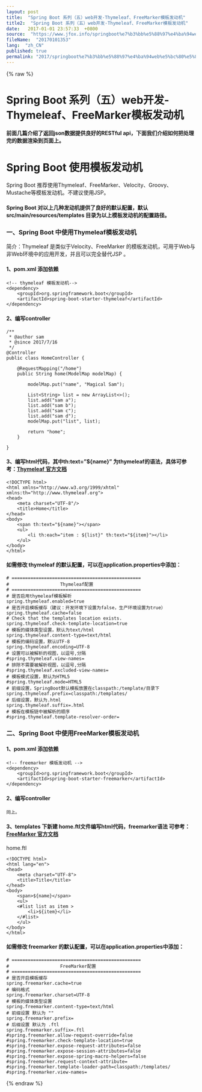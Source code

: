 ```yaml
---
layout: post
title:  "Spring Boot 系列（五）web开发-Thymeleaf、FreeMarker模板发动机"
title2:  "Spring Boot 系列（五）web开发-Thymeleaf、FreeMarker模板发动机"
date:   2017-01-01 23:57:33  +0800
source:  "https://www.jfox.info/springboot%e7%b3%bb%e5%88%97%e4%ba%94web%e5%bc%80%e5%8f%91thymeleaffreemarker%e6%a8%a1%e6%9d%bf%e5%8f%91%e5%8a%a8%e6%9c%ba.html"
fileName:  "20170101353"
lang:  "zh_CN"
published: true
permalink: "2017/springboot%e7%b3%bb%e5%88%97%e4%ba%94web%e5%bc%80%e5%8f%91thymeleaffreemarker%e6%a8%a1%e6%9d%bf%e5%8f%91%e5%8a%a8%e6%9c%ba.html"
---
```

{% raw %}
# Spring Boot 系列（五）web开发-Thymeleaf、FreeMarker模板发动机 


#### 前面几篇介绍了返回json数据提供良好的RESTful api，下面我们介绍如何把处理完的数据渲染到页面上。

# Spring Boot 使用模板发动机

Spring Boot 推荐使用Thymeleaf、FreeMarker、Velocity、Groovy、Mustache等模板发动机。不建议使用JSP。

#### Spring Boot 对以上几种发动机提供了良好的默认配置，默认 src/main/resources/templates 目录为以上模板发动机的配置路径。

### 一、Spring Boot 中使用Thymeleaf模板发动机

简介：Thymeleaf 是类似于Velocity、FreeMarker 的模板发动机，可用于Web与非Web环境中的应用开发，并且可以完全替代JSP 。

#### 1、pom.xml 添加依赖

    <!-- thymeleaf 模板发动机-->
    <dependency>
        <groupId>org.springframework.boot</groupId>
        <artifactId>spring-boot-starter-thymeleaf</artifactId>
    </dependency>

#### 2、编写controller

    /**
     * @author sam
     * @since 2017/7/16
     */
    @Controller
    public class HomeController {
    
        @RequestMapping("/home")
        public String home(ModelMap modelMap) {
    
            modelMap.put("name", "Magical Sam");
    
            List<String> list = new ArrayList<>();
            list.add("sam a");
            list.add("sam b");
            list.add("sam c");
            list.add("sam d");
            modelMap.put("list", list);
    
            return "home";
        }
    
    }
    

#### 3、编写html代码，其中th:text=”${name}” 为thymeleaf的语法，具体可参考：[Thymeleaf 官方文档](https://www.jfox.info/go.php?url=http://www.thymeleaf.org/doc/articles/standarddialect5minutes.html)

    <!DOCTYPE html>
    <html xmlns="http://www.w3.org/1999/xhtml" xmlns:th="http://www.thymeleaf.org">
    <head>
        <meta charset="UTF-8"/>
        <title>Home</title>
    </head>
    <body>
        <span th:text="${name}"></span>
        <ul>
            <li th:each="item : ${list}" th:text="${item}"></li>
        </ul>
    </body>
    </html>

#### 如需修改 thymeleaf 的默认配置，可以在application.properties中添加：

    # ================================================
    #                   Thymeleaf配置
    # ================================================
    # 是否启用thymeleaf模板解析
    spring.thymeleaf.enabled=true
    # 是否开启模板缓存（建议：开发环境下设置为false，生产环境设置为true）
    spring.thymeleaf.cache=false 
    # Check that the templates location exists.
    spring.thymeleaf.check-template-location=true 
    # 模板的媒体类型设置，默认为text/html
    spring.thymeleaf.content-type=text/html
    # 模板的编码设置，默认UTF-8
    spring.thymeleaf.encoding=UTF-8
    # 设置可以被解析的视图，以逗号,分隔
    #spring.thymeleaf.view-names=
    # 排除不需要被解析视图，以逗号,分隔
    #spring.thymeleaf.excluded-view-names=
    # 模板模式设置，默认为HTML5
    #spring.thymeleaf.mode=HTML5 
    # 前缀设置，SpringBoot默认模板放置在classpath:/template/目录下
    spring.thymeleaf.prefix=classpath:/templates/ 
    # 后缀设置，默认为.html
    spring.thymeleaf.suffix=.html
    # 模板在模板链中被解析的顺序
    #spring.thymeleaf.template-resolver-order=

### 二、Spring Boot 中使用FreeMarker模板发动机

#### 1、pom.xml 添加依赖

    <!-- freemarker 模板发动机 -->
    <dependency>
        <groupId>org.springframework.boot</groupId>
        <artifactId>spring-boot-starter-freemarker</artifactId>
    </dependency>

#### 2、编写controller

    同上。

#### 3、templates 下新建 home.ftl文件编写html代码，freemarker语法 可参考：[FreeMarker 官方文档](https://www.jfox.info/go.php?url=http://freemarker.org/docs/dgui_quickstart.html)
 
home.ftl 

    <!DOCTYPE html>
    <html lang="en">
    <head>
        <meta charset="UTF-8">
        <title>Title</title>
    </head>
    <body>
        <span>${name}</span>
        <ul>
        <#list list as item >
            <li>${item}</li>
        </#list>
        </ul>
    </body>
    </html>

#### 如需修改 freemarker 的默认配置，可以在application.properties中添加：

    # ================================================
    #                   FreeMarker配置
    # ================================================
    # 是否开启模板缓存
    spring.freemarker.cache=true
    # 编码格式
    spring.freemarker.charset=UTF-8
    # 模板的媒体类型设置
    spring.freemarker.content-type=text/html
    # 前缀设置 默认为 ""
    spring.freemarker.prefix=
    # 后缀设置 默认为 .ftl
    spring.freemarker.suffix=.ftl
    #spring.freemarker.allow-request-override=false
    #spring.freemarker.check-template-location=true
    #spring.freemarker.expose-request-attributes=false
    #spring.freemarker.expose-session-attributes=false
    #spring.freemarker.expose-spring-macro-helpers=false
    #spring.freemarker.request-context-attribute=
    #spring.freemarker.template-loader-path=classpath:/templates/
    #spring.freemarker.view-names=
{% endraw %}
